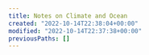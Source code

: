 ```yaml
---
title: Notes on Climate and Ocean
created: "2022-10-14T22:38:04+00:00"
modified: "2022-10-14T22:37:38+00:00"
previousPaths: []
---
```

 

